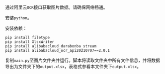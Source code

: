 通过阿里云`OCR`接口获取图片数据。请确保网络畅通。

安装`python`。

安装依赖：
```
pip install filetype
pip install XlsxWriter
pip install alibabacloud_darabonba_stream
pip install alibabacloud_ocr_api20210707==2.0.1
```

复制`main.py`至图片文件夹并运行。脚本将读取文件夹中所有文件信息，并将数据导出为文件夹下的`output.xlsx`，表格式参看本文件夹下`output.xlsx`。
